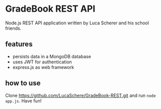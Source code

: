 # GradeBook REST API
Node.js REST API application written by Luca Scherer and his school friends.

## features
* persists data in a MongoDB database
* uses JWT for authentication
* express.js as web framework

## how to use
Clone https://github.com/LucaSchere/GradeBook-REST.git and run `node app.js`.
Have fun!
